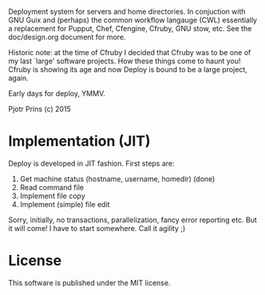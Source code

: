 Deployment system for servers and home directories.  In conjuction
with GNU Guix and (perhaps) the common workflow langauge (CWL)
essentially a replacement for Pupput, Chef, Cfengine, Cfruby, GNU
stow, etc.  See the doc/design.org document for more.

Historic note: at the time of Cfruby I decided that Cfruby was to be
one of my last `large' software projects.  How these things come to
haunt you! Cfruby is showing its age and now Deploy is bound to be a
large project, again.

Early days for deploy, YMMV.

Pjotr Prins (c) 2015

# Implementation (JIT)

Deploy is developed in JIT fashion. First steps are:

1. Get machine status (hostname, username, homedir) (done)
2. Read command file
3. Implement file copy
4. Implement (simple) file edit

Sorry, initially, no transactions, parallelization, fancy error
reporting etc. But it will come!  I have to start somewhere.  Call it
agility ;)

# License

This software is published under the MIT license.
